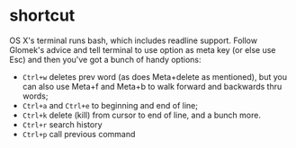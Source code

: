 
# shortcut

OS X's terminal runs bash, which includes readline support. Follow Glomek's advice and tell terminal to use option as meta key (or else use Esc) and then you've got a bunch of handy options:

- `Ctrl+w` deletes prev word (as does Meta+delete as mentioned), but you can also use Meta+f and Meta+b to walk forward and backwards thru words;
- `Ctrl+a` and `Ctrl+e` to beginning and end of line;
- `Ctrl+k` delete (kill) from cursor to end of line, and a bunch more.
- `Ctrl+r` search history
- `Ctrl+p` call previous command
